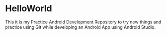 # HelloWorld

This it is my Practice Android Development Repository to try new things and practice using Git while developing an Android App using Android Studio.

